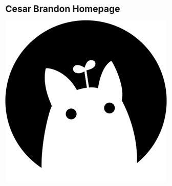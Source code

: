 # Cesar Brandon Homepage 

<picture>
  <source media="(prefers-color-scheme: dark)" srcset="./public/screenshots/twitter-post-dark.png">
  <source media="(prefers-color-scheme: light)" srcset="./src/app/opengraph-image.png">
  <img alt="Shows a black logo in light color mode and a white one in dark color mode." src="./public/icon-dark.png">
</picture>
